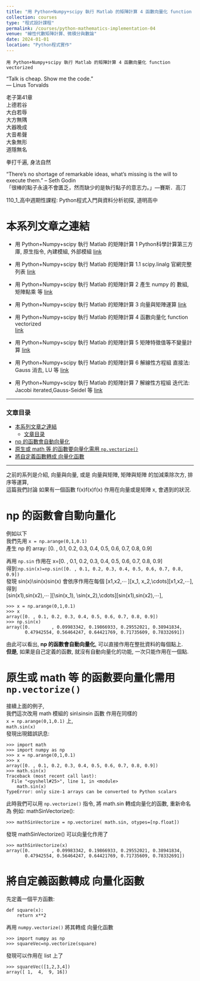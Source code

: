 ```yaml
---
title: "用 Python+Numpy+scipy 執行 Matlab 的矩陣計算 4 函數向量化 function vectorized"
collection: courses
type: "程式設計課程"
permalink: /courses/python-mathematics-implementation-04
venue: "線性代數矩陣計算、微積分與數論"
date: 2024-01-01
location: "Python程式實作"
---  
```

    用 Python+Numpy+scipy 執行 Matlab 的矩陣計算 4 函數向量化 function vectorized 

“Talk is cheap. Show me the code.”  
― Linus Torvalds

老子第41章  
上德若谷  
大白若辱  
大方無隅  
大器晚成  
大音希聲  
大象無形  
道隱無名

拳打千遍, 身法自然

“There’s no shortage of remarkable ideas, what’s missing is the will to execute them.” – Seth Godin  
「很棒的點子永遠不會匱乏，然而缺少的是執行點子的意志力。」—賽斯．高汀

110\_1\_高中週期性課程: Python程式入門與資料分析初探, 道明高中

本系列文章之連結
========

*   用 Python+Numpy+scipy 執行 Matlab 的矩陣計算 1 Python科學計算第三方庫, 原生指令, 內建模組, 外部模組 [link](https://blog.csdn.net/m0_47985483/article/details/123617733)
    
*   用 Python+Numpy+scipy 執行 Matlab 的矩陣計算 1.1 scipy.linalg 官網完整列表 [link](https://blog.csdn.net/m0_47985483/article/details/107158299)
    
*   用 Python+Numpy+scipy 執行 Matlab 的矩陣計算 2 產生 numpy 的 數組, 矩陣點乘 等 [link](https://blog.csdn.net/m0_47985483/article/details/111745673?spm=1001.2014.3001.5501)
    
*   用 Python+Numpy+scipy 執行 Matlab 的矩陣計算 3 向量與矩陣運算 [link](https://blog.csdn.net/m0_47985483/article/details/113095920?spm=1001.2014.3001.5501)
    
*   用 Python+Numpy+scipy 執行 Matlab 的矩陣計算 4 函數向量化 function vectorized  
    [link](https://blog.csdn.net/m0_47985483/article/details/122241771)
    
*   用 Python+Numpy+scipy 執行 Matlab 的矩陣計算 5 矩陣特徵值等不變量計算 [link](https://blog.csdn.net/m0_47985483/article/details/122667111)
    
*   用 Python+Numpy+scipy 執行 Matlab 的矩陣計算 6 解線性方程組 直接法: Gauss 消去, LU 等 [link](https://blog.csdn.net/m0_47985483/article/details/122691113)
    
*   用 Python+Numpy+scipy 執行 Matlab 的矩陣計算 7 解線性方程組 迭代法: Jacobi iterated,Gauss-Seidel 等 [link](https://blog.csdn.net/m0_47985483/article/details/122754154)
    

* * *

### 文章目录

- [本系列文章之連結](#本系列文章之連結)
    - [文章目录](#文章目录)
- [np 的函數會自動向量化](#np-的函數會自動向量化)
- [原生或 math 等 的函數要向量化需用 `np.vectorize()`](#原生或-math-等-的函數要向量化需用-npvectorize)
- [將自定義函數轉成 向量化函數](#將自定義函數轉成-向量化函數)

* * *

之前的系列是介紹, 向量與向量, 或是 向量與矩陣, 矩陣與矩陣 的加減乘除次方, 排序等運算,  
這篇我們討論 如果有一個函數 f(x)f(x)f(x) 作用在向量或是矩陣 x, 會遇到的狀況.

np 的函數會自動向量化
============

例如以下  
我們先用 `x = np.arange(0,1,0.1)`  
產生 np 的 array: \[0. , 0.1, 0.2, 0.3, 0.4, 0.5, 0.6, 0.7, 0.8, 0.9\]

再用 `np.sin` 作用在 x=\[0. , 0.1, 0.2, 0.3, 0.4, 0.5, 0.6, 0.7, 0.8, 0.9\]  
得到:`np.sin(x)=np.sin([0. , 0.1, 0.2, 0.3, 0.4, 0.5, 0.6, 0.7, 0.8, 0.9])`  
發現 sin⁡(x)\\sin(x)sin(x) 會依序作用在每個 \[x1,x2,⋯ \]\[x\_1, x\_2,\\cdots\]\[x1​,x2​,⋯\], 得到  
\[sin⁡(x1),sin⁡(x2),⋯ \]\[\\sin(x\_1), \\sin(x\_2),\\cdots\]\[sin(x1​),sin(x2​),⋯\],

    >>> x = np.arange(0,1,0.1)
    >>> x
    array([0. , 0.1, 0.2, 0.3, 0.4, 0.5, 0.6, 0.7, 0.8, 0.9])
    >>> np.sin(x)
    array([0.        , 0.09983342, 0.19866933, 0.29552021, 0.38941834,
           0.47942554, 0.56464247, 0.64421769, 0.71735609, 0.78332691])
    

由此可以看出, **np 的函數會自動向量化**, 可以直接作用在整批資料的每個點上.  
**但是**, 如果是自己定義的函數, 就沒有自動向量化的功能, 一次只能作用在一個點.

原生或 math 等 的函數要向量化需用 `np.vectorize()`
=====================================

接續上面的例子,  
我們這次改用 math 模組的 sin⁡\\sinsin 函數 作用在同樣的  
`x = np.arange(0,1,0.1)` 上,  
`math.sin(x)`  
發現出現錯誤訊息:

    >>> import math
    >>> import numpy as np
    >>> x = np.arange(0,1,0.1)
    >>> x
    array([0. , 0.1, 0.2, 0.3, 0.4, 0.5, 0.6, 0.7, 0.8, 0.9])
    >>> math.sin(x)
    Traceback (most recent call last):
      File "<pyshell#25>", line 1, in <module>
        math.sin(x)
    TypeError: only size-1 arrays can be converted to Python scalars
    

此時我們可以用 `np.vectorize()` 指令, 將 math.sin 轉成向量化的函數, 重新命名為 例如: mathSinVectorize():

    >>> mathSinVectorize = np.vectorize( math.sin, otypes=[np.float])
    

發現 mathSinVectorize() 可以向量化作用了

    >>> mathSinVectorize(x)
    array([0.        , 0.09983342, 0.19866933, 0.29552021, 0.38941834,
           0.47942554, 0.56464247, 0.64421769, 0.71735609, 0.78332691])
    

將自定義函數轉成 向量化函數
==============

先定義一個平方函數:

    def square(x):
        return x**2
    

再用 `numpy.vectorize()` 將其轉成 向量化函數

    >>> import numpy as np
    >>> squareVec=np.vectorize(square)
    

發現可以作用在 list 上了

    >>> squareVec([1,2,3,4])
    array([ 1,  4,  9, 16])